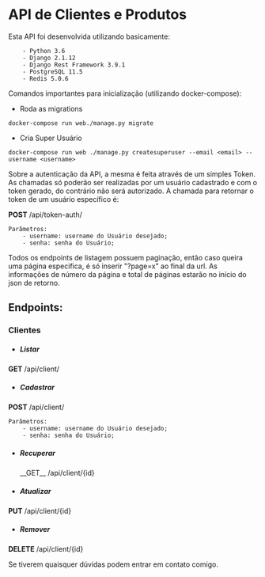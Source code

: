 <h1>API de Clientes e Produtos</h1>

Esta API foi desenvolvida utilizando basicamente:
```
    - Python 3.6
    - Django 2.1.12
    - Django Rest Framework 3.9.1
    - PostgreSQL 11.5
    - Redis 5.0.6
```


Comandos importantes para inicialização (utilizando docker-compose):

- Roda as migrations 
```
docker-compose run web./manage.py migrate 
```

- Cria Super Usuário
```
docker-compose run web ./manage.py createsuperuser --email <email> --username <username>
```

Sobre a autenticação da API, a mesma é feita através de um simples Token. As chamadas só poderão ser realizadas por um usuário cadastrado e com o token gerado, do contrário não será autorizado. A chamada para retornar o token de um usuário específico é:

__POST__ /api/token-auth/

```
Parâmetros: 
    - username: username do Usuário desejado;
    - senha: senha do Usuário;
```

Todos os endpoints de listagem possuem paginação, então caso queira uma página especifica, é só inserir "?page=x" ao final da url. As informações de número da página e total de páginas estarão no início do json de retorno. 

<h2>Endpoints:</h2>

<h3>Clientes</h3>

- <h5>Listar</h5>
__GET__ /api/client/

- <h5>Cadastrar</h5>
__POST__ /api/client/

```
Parâmetros: 
    - username: username do Usuário desejado;
    - senha: senha do Usuário;
```

- <h5>Recuperar</h5>
    __GET__ /api/client/{id}

- <h5>Atualizar</h5>
__PUT__ /api/client/{id}

- <h5>Remover</h5>
__DELETE__ /api/client/{id}

Se tiverem quaisquer dúvidas podem entrar em contato comigo.
